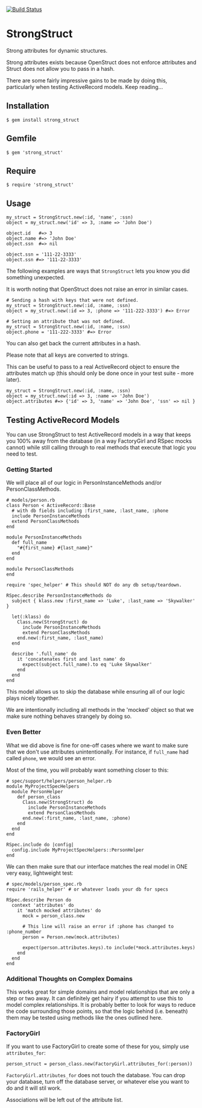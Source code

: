 [![Build Status](https://travis-ci.org/ToadJamb/strong_struct.svg?branch=master)](https://travis-ci.org/ToadJamb/strong_struct)

StrongStruct
============

Strong attributes for dynamic structures.

Strong attributes exists because OpenStruct does not enforce attributes
and Struct does not allow you to pass in a hash.

There are some fairly impressive gains to be made by doing this,
particularly when testing ActiveRecord models.
Keep reading...


Installation
------------

    $ gem install strong_struct


Gemfile
-------

    $ gem 'strong_struct'


Require
-------

    $ require 'strong_struct'


Usage
-----

```
my_struct = StrongStruct.new(:id, 'name', :ssn)
object = my_struct.new('id' => 3, :name => 'John Doe')

object.id   #=> 3
object.name #=> 'John Doe'
object.ssn  #=> nil

object.ssn = '111-22-3333'
object.ssn #=> '111-22-3333'
```

The following examples are ways that `StrongStruct`
lets you know you did something unexpected.

It is worth noting that OpenStruct
does not raise an error in similar cases.

```
# Sending a hash with keys that were not defined.
my_struct = StrongStruct.new(:id, :name, :ssn)
object = my_struct.new(:id => 3, :phone => '111-222-3333') #=> Error
```

```
# Setting an attribute that was not defined.
my_struct = StrongStruct.new(:id, :name, :ssn)
object.phone = '111-222-3333' #=> Error
```

You can also get back the current attributes in a hash.

Please note that all keys are converted to strings.

This can be useful to pass to a real ActiveRecord object
to ensure the attributes match up
(this should only be done once in your test suite - more later).

```
my_struct = StrongStruct.new(:id, :name, :ssn)
object = my_struct.new(:id => 3, :name => 'John Doe')
object.attributes #=> {'id' => 3, 'name' => 'John Doe', 'ssn' => nil }
```


Testing ActiveRecord Models
---------------------------

You can use StrongStruct to test ActiveRecord models
in a way that keeps you 100% away from the database
(in a way FactoryGirl and RSpec mocks cannot)
while still calling through to real methods
that execute that logic you need to test.


### Getting Started

We will place all of our logic in PersonInstanceMethods
and/or PersonClassMethods.

```
# models/person.rb
class Person < ActiveRecord::Base
  # with db fields including :first_name, :last_name, :phone
  include PersonInstanceMethods
  extend PersonClassMethods
end

module PersonInstanceMethods
  def full_name
    "#{first_name} #{last_name}"
  end
end

module PersonClassMethods
end
```

```
require 'spec_helper' # This should NOT do any db setup/teardown.

RSpec.describe PersonInstanceMethods do
  subject { klass.new :first_name => 'Luke', :last_name => 'Skywalker' }

  let(:klass) do
    Class.new(StrongStruct) do
      include PersonInstanceMethods
      extend PersonClassMethods
    end.new(:first_name, :last_name)
  end

  describe '.full_name' do
    it 'concatenates first and last name' do
      expect(subject.full_name).to eq 'Luke Skywalker'
    end
  end
end
```

This model allows us to skip the database
while ensuring all of our logic plays nicely together.

We are intentionally including all methods in the 'mocked' object
so that we make sure nothing behaves strangely by doing so.


### Even Better

What we did above is fine for one-off cases
where we want to make sure that we don't use attributes unintentionally.
For instance, if `full_name` had called `phone`, we would see an error.

Most of the time, you will probably want something closer to this:

```
# spec/support/helpers/person_helper.rb
module MyProjectSpecHelpers
  module PersonHelper
    def person_class
      Class.new(StrongStruct) do
        include PersonInstanceMethods
        extend PersonClassMethods
      end.new(:first_name, :last_name, :phone)
    end
  end
end

RSpec.include do |config|
  config.include MyProjectSpecHelpers::PersonHelper
end

```

We can then make sure that our interface matches the real model
in ONE very easy, lightweight test:

```
# spec/models/person_spec.rb
require 'rails_helper' # or whatever loads your db for specs

RSpec.describe Person do
  context 'attributes' do
    it 'match mocked attributes' do
      mock = person_class.new

      # This line will raise an error if :phone has changed to :phone_number
      person = Person.new(mock.attributes)

      expect(person.attributes.keys).to include(*mock.attributes.keys)
    end
  end
end
```

### Additional Thoughts on Complex Domains

This works great for simple domains
and model relationships that are only a step or two away.
It can definitely get hairy if you attempt to use this to
model complex relationships.
It is probably better to look for ways to reduce the code surrounding
those points, so that the logic behind (i.e. beneath) them
may be tested using methods like the ones outlined here.


### FactoryGirl

If you want to use FactoryGirl to create some of these for you,
simply use `attributes_for`:

```
person_struct = person_class.new(FactoryGirl.attributes_for(:person))
```

`FactoryGirl.attributes_for` does not touch the database.
You can drop your database, turn off the database server,
or whatever else you want to do and it will stil work.

Associations will be left out of the attribute list.
